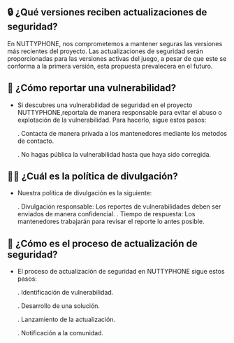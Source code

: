 ## 🔒 ¿Qué versiones reciben actualizaciones de seguridad?

En NUTTYPHONE, nos comprometemos a mantener seguras las versiones más recientes del proyecto. Las actualizaciones de seguridad serán proporcionadas para las versiones activas del juego, a pesar de que este se conforma a la primera versión, esta propuesta prevalecera en el futuro. 

## 📝 ¿Cómo reportar una vulnerabilidad?

- Si descubres una vulnerabilidad de seguridad en el proyecto NUTTYPHONE,reportala de manera responsable para evitar el abuso o explotación de la vulnerabilidad. Para hacerlo, sigue estos pasos:

  . Contacta de manera privada a los mantenedores mediante los metodos de contacto.
  
  . No hagas pública la vulnerabilidad hasta que haya sido corregida.

## 🕵️‍♂️ ¿Cuál es la política de divulgación?

- Nuestra política de divulgación es la siguiente:

  . Divulgación responsable: Los reportes de vulnerabilidades deben ser enviados de manera confidencial.
  . Tiempo de respuesta: Los mantenedores trabajarán para revisar el reporte lo antes posible.


## 🔄 ¿Cómo es el proceso de actualización de seguridad?

  - El proceso de actualización de seguridad en NUTTYPHONE sigue estos pasos:

     . Identificación de vulnerabilidad.
    
     . Desarrollo de una solución.
    
     . Lanzamiento de la actualización.
    
     . Notificación a la comunidad.
